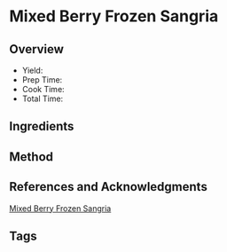 # Mixed Berry Frozen Sangria

## Overview

- Yield:
- Prep Time:
- Cook Time:
- Total Time:

## Ingredients


## Method



## References and Acknowledgments

[Mixed Berry Frozen Sangria](https://tasty.co/recipe/mixed-berry-frozen-sangria)

## Tags


